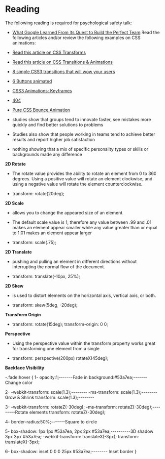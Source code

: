 # Reading
The following reading is required for psychological safety talk:

- [What Google Learned From Its Quest to Build the Perfect Team](https://www.nytimes.com/2016/02/28/magazine/what-google-learned-from-its-quest-to-build-the-perfect-team.html)
Read the following articles and/or review the following examples on CSS animations:

- [Read this article on CSS Transforms](https://learn.shayhowe.com/advanced-html-css/css-transforms/)
- [Read this article on CSS Transitions & Animations](https://learn.shayhowe.com/advanced-html-css/transitions-animations/)
- [8 simple CSS3 transitions that will wow your users](https://www.webdesignerdepot.com/2014/05/8-simple-css3-transitions-that-will-wow-your-users)
- [6 Buttons animated](http://codepen.io/retyui/pen/ByoaXV)
- [CSS3 Animations: Keyframes](http://codepen.io/akshaychauhan/pen/oAfae)
- [404](http://codepen.io/kieranfivestars/pen/MYdQxX)
- [Pure CSS Bounce Animation](http://codepen.io/dp_lewis/pen/gCfBv)



 - studies show that groups tend to innovate faster, see mistakes more quickly and find better solutions to problems


 - Studies also show that people working in teams tend to achieve better results and report higher job satisfaction

-  nothing showing that a mix of specific personality types or skills or backgrounds made any difference



 **2D Rotate**


  - The rotate value provides the ability to rotate an element from 0 to 360 degrees. Using a positive value will rotate an element clockwise, and using a negative value will rotate the element counterclockwise.


  - transform: rotate(20deg);


  **2D Scale**


  - allows you to change the appeared size of an element.


  - The default scale value is 1, therefore any value between .99 and .01 makes an element appear smaller while any value greater than or equal to 1.01 makes an element appear larger



 - transform: scale(.75);

  **2D Translate**

   - pushing and pulling an element in different directions without interrupting the normal flow of the document.

   - transform: translate(-10px, 25%);


   **2D Skew**

   - is used to distort elements on the horizontal axis, vertical axis, or both.

   - transform: skew(5deg, -20deg);

   **Transform Origin**

-  transform: rotate(15deg);
  transform-origin: 0 0;


**Perspective** 


  - Using the perspective value within the transform property works great for transforming one element from a single

  - transform: perspective(200px) rotateX(45deg);

  **Backface Visibility**



  -.fade:hover
{
      1- opacity:1;-------Fade in
 background:#53a7ea;------- Change color

2-
 -webkit-transform: scale(1.3);--------
        -ms-transform: scale(1.3);--------Grow & Shrink
        transform: scale(1.3);--------

3-  -webkit-transform: rotateZ(-30deg);
        -ms-transform: rotateZ(-30deg);---------Rotate elements
        transform: rotateZ(-30deg);

4- border-radius:50%;-------Square to circle


5-   box-shadow:
                1px 1px #53a7ea,
                2px 2px #53a7ea,----------3D shadow
                3px 3px #53a7ea;
        -webkit-transform: translateX(-3px);
        transform: translateX(-3px);

6- box-shadow: inset 0 0 0 25px #53a7ea;-------- Inset border
}
